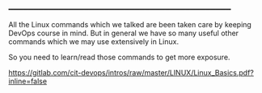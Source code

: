 ## ____________________________________________

All the Linux commands which we talked are been taken care by keeping DevOps course in mind. But in general we have so many useful other commands which we may use extensively in Linux. 

So you need to learn/read those commands to get more exposure.


https://gitlab.com/cit-devops/intros/raw/master/LINUX/Linux_Basics.pdf?inline=false


